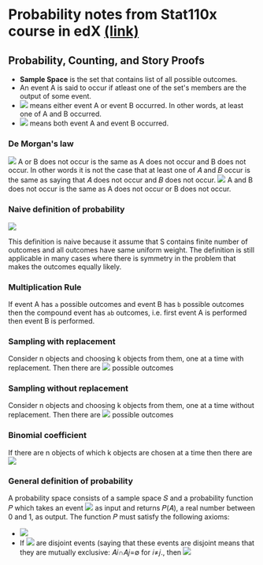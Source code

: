 # Probability notes from Stat110x course in edX [(link)](https://projects.iq.harvard.edu/stat110)

## Probability, Counting, and Story Proofs

+ **Sample Space** is the set that contains list of all possible outcomes.
+ An event A is said to occur if atleast one of the set's members are the output of some event.
+ <img src="https://render.githubusercontent.com/render/math?math=A \union B"> means either event A or event B occurred. In other words, at least one of A and B occurred.
+ <img src="https://render.githubusercontent.com/render/math?math=A \intersection B"> means both event A and event B occurred. 

### De Morgan's law
<img src="https://render.githubusercontent.com/render/math?math=(A \union B)^c = A^c \intersection B^c"> A or B does not occur is the same as A does not occur and B does not occur. In other words it is not the case that at least one of 𝐴 and 𝐵 occur is the same as saying that 𝐴 does not occur and 𝐵 does not occur.
<img src="https://render.githubusercontent.com/render/math?math=(A \intersection B)^c = A^c \union B^c"> A and B does not occur is the same as A does not occur or B does not occur.

### Naive definition of probability
<img src="https://render.githubusercontent.com/render/math?math=P_{naive} (A) = \frac{|A|}{|S|}">

This definition is naive because it assume that S contains finite number of outcomes and all outcomes have same uniform weight. The definition is still applicable in many cases where there is symmetry in the problem that makes the outcomes equally likely.

### Multiplication Rule

If event A has `a` possible outcomes and event B has `b` possible outcomes then the compound event has `ab` outcomes, i.e. first event A is performed then event B is performed.

### Sampling with replacement
Consider n objects and choosing k objects from them, one at a time with replacement. Then there are <img src="https://render.githubusercontent.com/render/math?math=n^k"> possible outcomes

### Sampling without replacement
Consider n objects and choosing k objects from them, one at a time without replacement. Then there are <img src="https://render.githubusercontent.com/render/math?math=n(n-1)..(n-k+1)"> possible outcomes

### Binomial coefficient
If there are n objects of which k objects are chosen at a time then there are <img src="https://render.githubusercontent.com/render/math?math{n\choose k}=\frac{n!}{(n-k)!k!}">

### General definition of probability

A probability space consists of a sample space 𝑆 and a probability function 𝑃 which takes an event <img src="https://render.githubusercontent.com/render/math?mathA \subset S"> as input and returns 𝑃(𝐴), a real number between 0 and 1, as output. The function 𝑃 must satisfy the following axioms:

+ <img src="https://render.githubusercontent.com/render/math?mathP(\null) = 0, P(S) = 1">
+ If <img src="https://render.githubusercontent.com/render/math?mathA_1, A_2..."> are disjoint events (saying that these events are disjoint means that they are mutually exclusive: 𝐴𝑖∩𝐴𝑗=∅ for 𝑖≠𝑗., then <img src="https://render.githubusercontent.com/render/math?mathP(A_1 \union A_2 ...) =  \sum{j=1}{\infinity} P(A_j)">